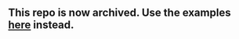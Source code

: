 ## This repo is now archived. Use the examples [here](https://sleipnirgroup.github.io/Choreo/choreolib/basic-usage/) instead.
